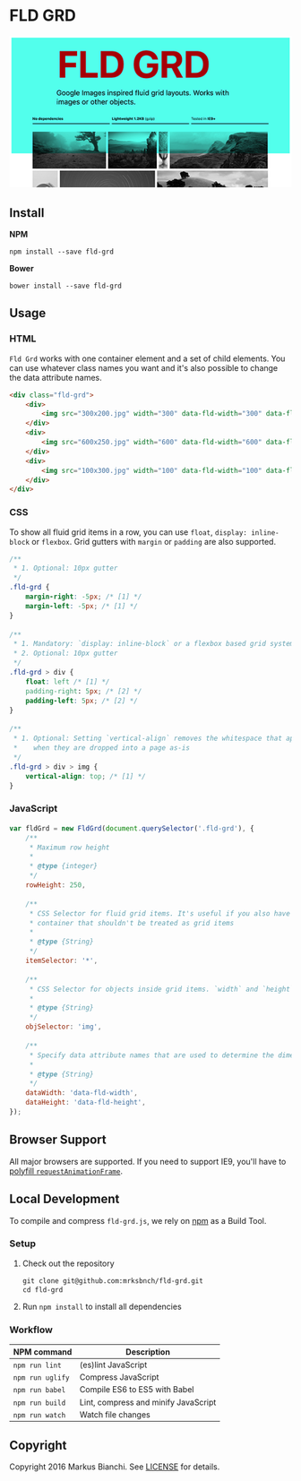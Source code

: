 # FLD GRD
[![fluid grid demo page](/img/thumbnail.png?raw=true)](http://mrksbnch.github.io/fld-grd/)

## Install
**NPM**

```
npm install --save fld-grd
```

**Bower**
```
bower install --save fld-grd
```

## Usage
### HTML
`Fld Grd` works with one container element and a set of child elements. You can use whatever class names you want and it's also possible to change the data attribute names.

```html
<div class="fld-grd">
    <div>
        <img src="300x200.jpg" width="300" data-fld-width="300" data-fluid-height="200">
    </div>
    <div>
        <img src="600x250.jpg" width="600" data-fld-width="600" data-fluid-height="250">
    </div>
    <div>
        <img src="100x300.jpg" width="100" data-fld-width="100" data-fluid-height="300">
    </div>
</div>
```

### CSS
To show all fluid grid items in a row, you can use `float`, `display: inline-block` or `flexbox`.
Grid gutters with `margin` or `padding` are also supported.

```css
/**
 * 1. Optional: 10px gutter
 */
.fld-grd {
    margin-right: -5px; /* [1] */
    margin-left: -5px; /* [1] */
}

/**
 * 1. Mandatory: `display: inline-block` or a flexbox based grid system do also work
 * 2. Optional: 10px gutter
 */
.fld-grd > div {
    float: left /* [1] */
    padding-right: 5px; /* [2] */
    padding-left: 5px; /* [2] */
}

/**
 * 1. Optional: Setting `vertical-align` removes the whitespace that appears below `<img>` elements
 *    when they are dropped into a page as-is
 */
.fld-grd > div > img {
    vertical-align: top; /* [1] */
}

```

### JavaScript
```javascript
var fldGrd = new FldGrd(document.querySelector('.fld-grd'), {
    /**
     * Maximum row height
     *
     * @type {integer}
     */
    rowHeight: 250,

    /**
     * CSS Selector for fluid grid items. It's useful if you also have other elements in your
     * container that shouldn't be treated as grid items
     *
     * @type {String}
     */
    itemSelector: '*',

    /**
     * CSS Selector for objects inside grid items. `width` and `height` is applied to this element
     *
     * @type {String}
     */
    objSelector: 'img',

    /**
     * Specify data attribute names that are used to determine the dimensions for each item
     *
     * @type {String}
     */
    dataWidth: 'data-fld-width',
    dataHeight: 'data-fld-height',
});
```

## Browser Support
All major browsers are supported. If you need to support IE9, you'll have to [polyfill `requestAnimationFrame`](https://gist.github.com/paulirish/1579671).

## Local Development
To compile and compress `fld-grd.js`, we rely on [npm](https://www.npmjs.com/) as a Build Tool.

### Setup
1. Check out the repository

    ```
    git clone git@github.com:mrksbnch/fld-grd.git
    cd fld-grd
    ```

2. Run `npm install` to install all dependencies

### Workflow

| NPM command                   | Description                                                      |
| ----------------------------- | ---------------------------------------------------------------- |
| `npm run lint`                | (es)lint JavaScript                                              |
| `npm run uglify`              | Compress JavaScript                                              |
| `npm run babel`               | Compile ES6 to ES5 with Babel                                    |
| `npm run build`               | Lint, compress and minify JavaScript                             |
| `npm run watch`               | Watch file changes                                               |

## Copyright
Copyright 2016 Markus Bianchi. See [LICENSE](https://github.com/mrksbnch/fld-grd/blob/master/LICENSE.md) for details.
